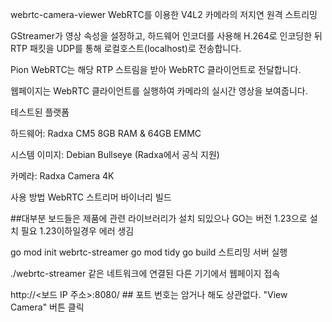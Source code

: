 webrtc-camera-viewer
WebRTC를 이용한 V4L2 카메라의 저지연 원격 스트리밍


GStreamer가 영상 속성을 설정하고, 하드웨어 인코더를 사용해 H.264로 인코딩한 뒤
RTP 패킷을 UDP를 통해 로컬호스트(localhost)로 전송합니다.

Pion WebRTC는 해당 RTP 스트림을 받아 WebRTC 클라이언트로 전달합니다.

웹페이지는 WebRTC 클라이언트를 실행하여 카메라의 실시간 영상을 보여줍니다.

테스트된 플랫폼

하드웨어: Radxa CM5 8GB RAM & 64GB EMMC

시스템 이미지: Debian Bullseye (Radxa에서 공식 지원)

카메라: Radxa Camera 4K

사용 방법
WebRTC 스트리머 바이너리 빌드


##대부분 보드들은 제품에 관련 라이브러리가 설치 되있으나 GO는 버전 1.23으로 설치 필요 
 1.23이하일경우 에러 생김

go mod init webrtc-streamer
go mod tidy
go build
스트리밍 서버 실행


./webrtc-streamer
같은 네트워크에 연결된 다른 기기에서 웹페이지 접속

http://<보드 IP 주소>:8080/ ## 포트 번호는 암거나 해도 상관없다. 
"View Camera" 버튼 클릭


